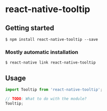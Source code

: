 # react-native-tooltip

## Getting started

`$ npm install react-native-tooltip --save`

### Mostly automatic installation

`$ react-native link react-native-tooltip`

## Usage
```javascript
import Tooltip from 'react-native-tooltip';

// TODO: What to do with the module?
Tooltip;
```
